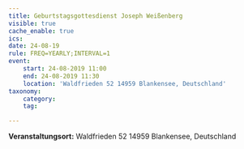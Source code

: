 ```yaml
---
title: Geburtstagsgottesdienst Joseph Weißenberg
visible: true
cache_enable: true
ics: 
date: 24-08-19
rule: FREQ=YEARLY;INTERVAL=1
event:
	start: 24-08-2019 11:00
	end: 24-08-2019 11:30
	location: 'Waldfrieden 52 14959 Blankensee, Deutschland'
taxonomy:
	category: 
	tag: 

---
```




**Veranstaltungsort:** Waldfrieden 52
14959 Blankensee, Deutschland

